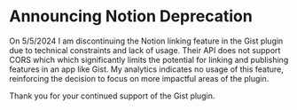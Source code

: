 # Announcing Notion Deprecation



On 5/5/2024 I am discontinuing the Notion linking feature in the Gist plugin due to technical constraints and lack of usage. Their API does not support CORS which which significantly limits the potential for linking and publishing features in an app like Gist. My analytics indicates no usage of this feature, reinforcing the decision to focus on more impactful areas of the plugin.



Thank you for your continued support of the Gist plugin.